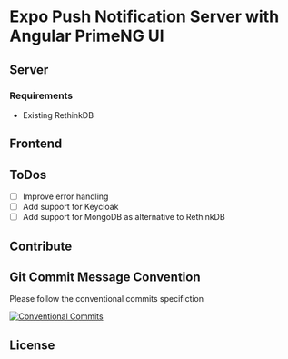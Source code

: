 # Expo Push Notification Server with Angular PrimeNG UI

## Server

### Requirements

- Existing RethinkDB

## Frontend

## ToDos

- [ ] Improve error handling
- [ ] Add support for Keycloak 
- [ ] Add support for MongoDB as alternative to RethinkDB

## Contribute

## Git Commit Message Convention

Please follow the conventional commits specifiction

[![Conventional Commits](https://img.shields.io/badge/Conventional%20Commits-1.0.0-yellow.svg)](https://conventionalcommits.org)

## License
